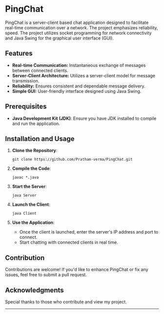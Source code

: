 # PingChat

PingChat is a server-client based chat application designed to facilitate real-time communication over a network. The project emphasizes reliability, speed. The project utilizes socket programming for network connectivity and Java Swing for the graphical user interface (GUI).

## Features

- **Real-time Communication:**  Instantaneous exchange of messages between connected clients.
- **Server-Client Architecture:** Utilizes a server-client model for message transmission.
- **Reliability:** Ensures consistent and dependable message delivery.
- **Simple GUI:**  User-friendly interface designed using Java Swing.

## Prerequisites

- **Java Development Kit (JDK)**: Ensure you have JDK installed to compile and run the application.

## Installation and Usage

1. **Clone the Repository**:
   ```
   git clone https://github.com/Pratham-verma/PingChat.git
   ```

2. **Compile the Code**:
   ```
   javac *.java
   ```

3. **Start the Server**:
   ```
   java Server
   ```

4. **Launch the Client**:
   ```
   java Client
   ```

5. **Use the Application**:
   - Once the client is launched, enter the server's IP address and port to connect.
   - Start chatting with connected clients in real time.

## Contribution

Contributions are welcome! If you'd like to enhance PingChat or fix any issues, feel free to submit a pull request.

## Acknowledgments

Special thanks to those who contribute and view my project.

---

